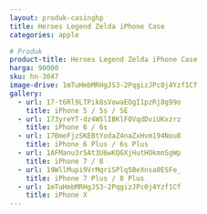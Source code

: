 ```yaml
---
layout: produk-casinghp
title: Heroes Legend Zelda iPhone Case
categories: apple

# Produk
product-title: Heroes Legend Zelda iPhone Case
harga: 90000
sku: hn-3047
image-drive: 1mTuHmbMRHgJS3-2PqgizJPc0j4Yzf1Cf
gallery:
  - url: 17-t6Rl9LTPik8sVowaEOgI1pzRj8g99o
    title: iPhone 5 / 5s / SE
  - url: 173yreYT-dz4WSlIBKlFOVqdDviUKxzrz
    title: iPhone 6 / 6s
  - url: 17BmeFjzSKEBtYodaZ4naZxHvm194Nou8
    title: iPhone 6 Plus / 6s Plus
  - url: 1AFManu3r5At3U6wKQGXjHutHOkmnSgWp
    title: iPhone 7 / 8
  - url: 19WllMupi9VrMqriSPlq5BeXnsa0ESFe_
    title: iPhone 7 Plus / 8 Plus
  - url: 1mTuHmbMRHgJS3-2PqgizJPc0j4Yzf1Cf
    title: iPhone X
---
```


